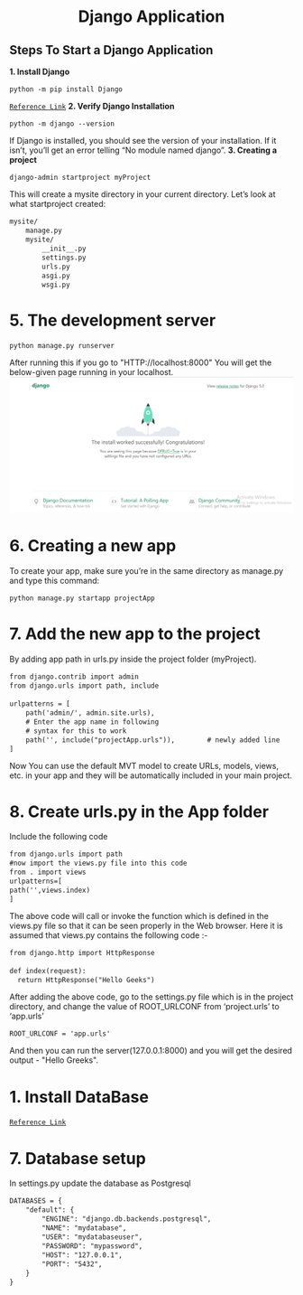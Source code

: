 <H1 align="center"> Django Application</H1>

## Steps To Start a Django Application

**1. Install Django**
```
python -m pip install Django
```
[`Reference Link`](https://docs.djangoproject.com/en/5.0/topics/install/#installing-official-release)
**2. Verify Django Installation**
```
python -m django --version
```
If Django is installed, you should see the version of your installation. If it isn’t, you’ll get an error telling “No module named django”.
**3. Creating a project**
```
django-admin startproject myProject
```
This will create a mysite directory in your current directory.
Let’s look at what startproject created:
```
mysite/
    manage.py
    mysite/
        __init__.py
        settings.py
        urls.py
        asgi.py
        wsgi.py
```
# 5. The development server
```
python manage.py runserver
```
After running this if you go to "HTTP://localhost:8000" You will get the below-given page running in your localhost.
![](./Capture.PNG)
# 6. Creating a new app
To create your app, make sure you’re in the same directory as manage.py and type this command:
```
python manage.py startapp projectApp
```
# 7. Add the new app to the project
By adding app path in urls.py inside the project folder (myProject).
```
from django.contrib import admin
from django.urls import path, include
 
urlpatterns = [
    path('admin/', admin.site.urls),
    # Enter the app name in following
    # syntax for this to work
    path('', include("projectApp.urls")),        # newly added line
]
```
Now You can use the default MVT model to create URLs, models, views, etc. in your app and they will be automatically included in your main project.
# 8. Create urls.py in the App folder
Include the following code
```
from django.urls import path
#now import the views.py file into this code
from . import views
urlpatterns=[
path('',views.index)
]
```
The above code will call or invoke the function which is defined in the views.py file so that it can be seen properly in the Web browser. Here it is assumed that views.py contains the following code :-
```
from django.http import HttpResponse

def index(request):
  return HttpResponse("Hello Geeks")
```
After adding the above code, go to the settings.py file which is in the project directory, and change the value of ROOT_URLCONF from ‘project.urls’ to ‘app.urls’
```
ROOT_URLCONF = 'app.urls'
```
And then you can run the server(127.0.0.1:8000) and you will get the desired output - "Hello Greeks".
# 1. Install DataBase
[`Reference Link`](https://docs.djangoproject.com/en/5.0/topics/install/#database-installation)
# 7. Database setup
In settings.py update the database as Postgresql
```
DATABASES = {
    "default": {
        "ENGINE": "django.db.backends.postgresql",
        "NAME": "mydatabase",
        "USER": "mydatabaseuser",
        "PASSWORD": "mypassword",
        "HOST": "127.0.0.1",
        "PORT": "5432",
    }
}
```
